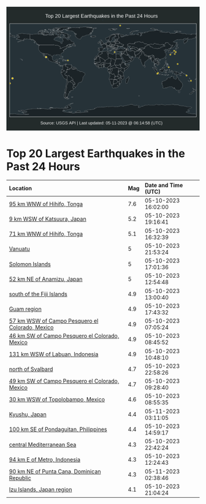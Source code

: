 ![Map](./map.png)

# Top 20 Largest Earthquakes in the Past 24 Hours

| Location | Mag | Date and Time (UTC) |
|:---|:---|:---|
| [95 km WNW of Hihifo, Tonga](https://earthquake.usgs.gov/earthquakes/eventpage/us6000kawn) | 7.6 | 05-10-2023 16:02:00 |
| [9 km WSW of Katsuura, Japan](https://earthquake.usgs.gov/earthquakes/eventpage/us6000kayd) | 5.2 | 05-10-2023 19:16:41 |
| [71 km WNW of Hihifo, Tonga](https://earthquake.usgs.gov/earthquakes/eventpage/us6000kax1) | 5.1 | 05-10-2023 16:32:39 |
| [Vanuatu](https://earthquake.usgs.gov/earthquakes/eventpage/us6000kazq) | 5 | 05-10-2023 21:53:24 |
| [Solomon Islands](https://earthquake.usgs.gov/earthquakes/eventpage/us6000kaxe) | 5 | 05-10-2023 17:01:36 |
| [52 km NE of Anamizu, Japan](https://earthquake.usgs.gov/earthquakes/eventpage/us6000kau6) | 5 | 05-10-2023 12:54:48 |
| [south of the Fiji Islands](https://earthquake.usgs.gov/earthquakes/eventpage/us6000kauv) | 4.9 | 05-10-2023 13:00:40 |
| [Guam region](https://earthquake.usgs.gov/earthquakes/eventpage/us6000kaxq) | 4.9 | 05-10-2023 17:43:32 |
| [57 km WSW of Campo Pesquero el Colorado, Mexico](https://earthquake.usgs.gov/earthquakes/eventpage/us6000kasv) | 4.9 | 05-10-2023 07:05:24 |
| [46 km SW of Campo Pesquero el Colorado, Mexico](https://earthquake.usgs.gov/earthquakes/eventpage/us6000kata) | 4.9 | 05-10-2023 08:45:52 |
| [131 km WSW of Labuan, Indonesia](https://earthquake.usgs.gov/earthquakes/eventpage/us6000katt) | 4.9 | 05-10-2023 10:48:10 |
| [north of Svalbard](https://earthquake.usgs.gov/earthquakes/eventpage/us6000kb00) | 4.7 | 05-10-2023 22:58:26 |
| [49 km SW of Campo Pesquero el Colorado, Mexico](https://earthquake.usgs.gov/earthquakes/eventpage/us6000katj) | 4.7 | 05-10-2023 09:28:40 |
| [30 km WSW of Topolobampo, Mexico](https://earthquake.usgs.gov/earthquakes/eventpage/us6000kate) | 4.6 | 05-10-2023 08:55:35 |
| [Kyushu, Japan](https://earthquake.usgs.gov/earthquakes/eventpage/us6000kb0w) | 4.4 | 05-11-2023 03:11:05 |
| [100 km SE of Pondaguitan, Philippines](https://earthquake.usgs.gov/earthquakes/eventpage/us6000kaw5) | 4.4 | 05-10-2023 14:59:17 |
| [central Mediterranean Sea](https://earthquake.usgs.gov/earthquakes/eventpage/us6000kazy) | 4.3 | 05-10-2023 22:42:24 |
| [94 km E of Metro, Indonesia](https://earthquake.usgs.gov/earthquakes/eventpage/us6000kau5) | 4.3 | 05-10-2023 12:24:43 |
| [90 km NE of Punta Cana, Dominican Republic](https://earthquake.usgs.gov/earthquakes/eventpage/pr2023131000) | 4.3 | 05-11-2023 02:38:46 |
| [Izu Islands, Japan region](https://earthquake.usgs.gov/earthquakes/eventpage/us6000kazb) | 4.1 | 05-10-2023 21:04:24 |

